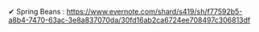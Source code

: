 ✔ Spring Beans : https://www.evernote.com/shard/s419/sh/f77592b5-a8b4-7470-63ac-3e8a837070da/30fd16ab2ca6724ee708497c306813df
